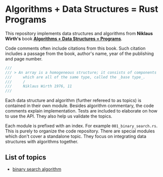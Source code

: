 # Algorithms + Data Structures = Rust Programs
This repository implements data structures and algorithms from **Niklaus Wirth's** book **[Algorithms + Data Structures = Programs](goodreads-main-link)**.

Code comments often include citations from this book. Such citation includes a passage from the book, author's name, year of the publishing and page number.
```rust
///
/// > An array is a homogeneous structure; it consists of components
///     which are all of the same type, called the _base type_.
///     /
///     Niklaus Wirth 1976, 11
///
```

Each data structure and algorithm (further refereed to as topics) is contained in their own module. Besides algorithm commentary, the code comments explain implementation. Tests are included to elaborate on how to use the API. They also help us validate the topics.

Each module is prefixed with an index. For example `001_binary_search.rs`. This is purely to organize the code repository. There are special modules which don't cover a standalone topic. They focus on integrating data structures with algorithms together.

## List of topics
- [binary search algorithm](src/topics/a_001_binary_search.rs)


<!-- Invisible List of References -->
[goodreads-main-link]: https://www.goodreads.com/book/show/25860569-algorithms-data-structures-programs
